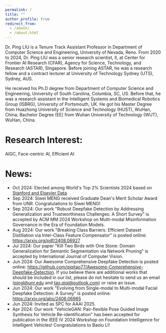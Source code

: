 ```yaml
---
permalink: /
title: ""
author_profile: true
redirect_from: 
  - /about/
  - /about.html
---
```


Dr. Ping LIU is a Tenure Track Assistant Professor in Department of Computer Science and Engineering, University of Nevada, Reno. From 2020 to 2024, Dr. Ping LIU was a senior research scientist, II, at Center for Frontier AI Research (CFAR), Agency for Science, Technology, and Research (ASTAR), Singapore. Before joining ASTAR, he was a research fellow and a contract lecturer at University of Technology Sydney (UTS), Sydney, AUS.  

He received his Ph.D degree from  Department of Computer Science and Engineering, University of South Carolina, Columbia, SC, US.  Before that, he was a research assistant in the Intelligent Systems and Biomedical Robotics Group (ISBRG), University of Portsmouth, UK.  He got his Master Degree from Huazhong University of Science and Technology (HUST), WuHan, China;  Bachelor Degree (EE) from Wuhan University of Technology (WUT), WuHan, China.


Research Interest:
======
AIGC, Face-centric AI, Efficient AI
 
News:
======
* Oct 2024: Elected among World's Top 2% Scientists 2024 based on [Stanford and Elsevier Data](https://topresearcherslist.com/Home/Search?AuthFull=liu%2C+ping)
* Sep 2024: Siwei MENG received Graduate Dean's Merit Scholar Award from UNR. Congratulations to Siwei MENG!
* Sep 2024: Our work "Robust Deepfake Detection by Addressing Generalization and Trustworthiness Challenges: A Short Survey" is accepted by ACM MM 2024 Workshop on Multi-modal Misinformation Governance in the Era of Foundation Models.
* Aug 2024: Our work "Breaking Class Barriers: Efficient Dataset Distillation via Inter-Class Feature Compensator" is posted online: https://arxiv.org/pdf/2408.06927
* Jul 2024: Our paper "Kill Two Birds with One Stone: Domain Generalization for Semantic Segmentation via Network Pruning" is accepted by International Journal of Computer Vision.
* Jun 2024: Our Awesome Comprehensive Deepfake Detection is posted online: https://github.com/qiqitao77/Awesome-Comprehensive-Deepfake-Detection. If you believe there are additional works that should be included in our list, please do not hesitate to send us an email (pingl@unr.edu and tao.qiqi@outlook.com) or raise an issue. 
* Jun 2024: Our work "Evolving from Single-modal to Multi-modal Facial Deepfake Detection: A Survey" is posted online: https://arxiv.org/abs/2406.06965
* Jun 2024: Invited as SPC for AAAI 2025.
* Apr 2024: Our work “VehicleGAN: Pair-flexible Pose Guided Image Synthesis for Vehicle Re-identification" has been accepted for publication in the IEEE IV 2024 Workshop on Foundation Intelligence for Intelligent Vehicles! Congratulations to Baolu LI!

<div id="clustrmaps-widget">
<script type="text/javascript" id="clustrmaps" src="//clustrmaps.com/map_v2.js?d=oXRv4M63JdtwBIkQ5oKu8c-q64iduHv6EuXiZlADu50&cl=ffffff&w=a"></script>
</div>
